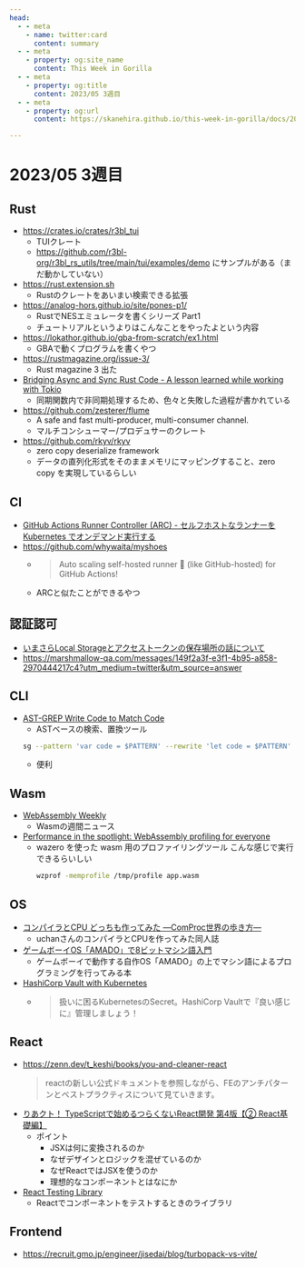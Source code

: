 ```yaml
---
head:
  - - meta
    - name: twitter:card
      content: summary
  - - meta
    - property: og:site_name
      content: This Week in Gorilla
  - - meta
    - property: og:title
      content: 2023/05 3週目
  - - meta
    - property: og:url
      content: https://skanehira.github.io/this-week-in-gorilla/docs/2023/0503.html

---
```


# 2023/05 3週目

## Rust
- https://crates.io/crates/r3bl_tui
  - TUIクレート
  - https://github.com/r3bl-org/r3bl_rs_utils/tree/main/tui/examples/demo にサンプルがある（まだ動かしていない）
- https://rust.extension.sh
  - Rustのクレートをあいまい検索できる拡張
- https://analog-hors.github.io/site/pones-p1/
  - RustでNESエミュレータを書くシリーズ Part1
  - チュートリアルというよりはこんなことをやったよという内容
- https://lokathor.github.io/gba-from-scratch/ex1.html
  - GBAで動くプログラムを書くやつ
- https://rustmagazine.org/issue-3/
  - Rust magazine 3 出た
- [Bridging Async and Sync Rust Code - A lesson learned while working with Tokio](https://rustmagazine.org/issue-3/bridging-async-and-sync-in-rust/)
  - 同期関数内で非同期処理するため、色々と失敗した過程が書かれている
- https://github.com/zesterer/flume
  - A safe and fast multi-producer, multi-consumer channel.
  - マルチコンシューマー/プロデュサーのクレート
- https://github.com/rkyv/rkyv
  - zero copy deserialize framework
  - データの直列化形式をそのままメモリにマッピングすること、zero copy を実現しているらしい

## CI
- [GitHub Actions Runner Controller (ARC) - セルフホストなランナーを Kubernetes でオンデマンド実行する](https://developer.mamezou-tech.com/blogs/2023/05/14/github-actions-runner-controller/)
- https://github.com/whywaita/myshoes
  - > Auto scaling self-hosted runner 🏃 (like GitHub-hosted) for GitHub Actions!
  - ARCと似たことができるやつ

## 認証認可
- [いまさらLocal Storageとアクセストークンの保存場所の話について](https://qiita.com/NewGyu/items/0b3111b61405366a76c5)
- https://marshmallow-qa.com/messages/149f2a3f-e3f1-4b95-a858-2970444217c4?utm_medium=twitter&utm_source=answer

## CLI
- [AST-GREP Write Code to Match Code](https://ast-grep.github.io)
  - ASTベースの検索、置換ツール
   ```sh
   sg --pattern 'var code = $PATTERN' --rewrite 'let code = $PATTERN' -l js
   ```
  - 便利

## Wasm
- [WebAssembly Weekly](https://wasmweekly.news)
  - Wasmの週間ニュース
- [Performance in the spotlight: WebAssembly profiling for everyone](https://blog.stealthrocket.tech/performance-in-the-spotlight-webassembly-profiling-for-everyone/)
  - wazero を使った wasm 用のプロファイリングツール
    こんな感じで実行できるらいしい
    ```sh
    wzprof -memprofile /tmp/profile app.wasm
    ```

## OS
- [コンパイラとCPU どっちも作ってみた ―ComProc世界の歩き方―](https://techbookfest.org/product/eQh15DVgeLzjymN7FZdiag)
  - uchanさんのコンパイラとCPUを作ってみた同人誌
- [ゲームボーイOS「AMADO」で8ビットマシン語入門](https://techbookfest.org/product/5190959769845760?productVariantID=5090555044298752)
  - ゲームボーイで動作する自作OS「AMADO」の上でマシン語によるプログラミングを行ってみる本
- [HashiCorp Vault with Kubernetes](https://techbookfest.org/product/h2LzeQsbafQtZ74bhGqvNZ)
  - > 扱いに困るKubernetesのSecret。HashiCorp Vaultで『良い感じに』管理しましょう！

## React
- https://zenn.dev/t_keshi/books/you-and-cleaner-react
  > reactの新しい公式ドキュメントを参照しながら、FEのアンチパターンとベストプラクティスについて見ていきます。
- [りあクト！ TypeScriptで始めるつらくないReact開発 第4版【② React基礎編】](https://oukayuka.booth.pm/items/2368019)
  - ポイント
    - JSXは何に変換されるのか
    - なぜデザインとロジックを混ぜているのか
    - なぜReactではJSXを使うのか
    - 理想的なコンポーネントとはなにか
- [React Testing Library](https://testing-library.com/)
  - Reactでコンポーネントをテストするときのライブラリ

## Frontend
- https://recruit.gmo.jp/engineer/jisedai/blog/turbopack-vs-vite/
